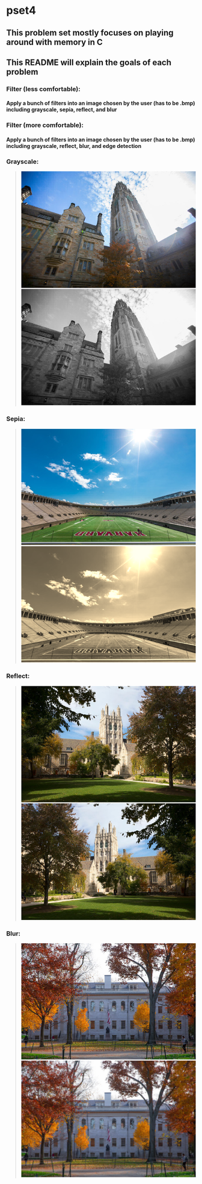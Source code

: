 # pset4

## This problem set mostly focuses on playing around with memory in C

## This README will explain the goals of each problem

### Filter (less comfortable):
#### Apply a bunch of filters into an image chosen by the user (has to be .bmp) including grayscale, sepia, reflect, and blur

### Filter (more comfortable):
#### Apply a bunch of filters into an image chosen by the user (has to be .bmp) including grayscale, reflect, blur, and edge detection

### Grayscale:
> ![Normal tower.bmp](../screenshots/tower.bmp)![Grayscale tower.bmp](../screenshots/grayscale.bmp)

### Sepia:
> ![Normal stadium.bmp](../screenshots/stadium.bmp)![Sepia stadium.bmp](../screenshots/sepia.bmp)

### Reflect:
> ![Normal courtyard.bmp](../screenshots/courtyard.bmp)![Reflected courtyard.bmp](../screenshots/reflect.bmp)

### Blur:
> ![Normal yard.bmp](../screenshots/yard.bmp)![Blurred yard.bmp](../screenshots/blur.bmp)